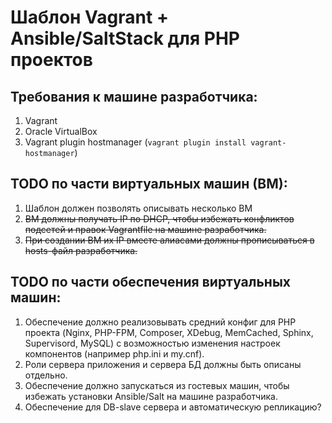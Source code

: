 # Шаблон Vagrant + Ansible/SaltStack для PHP проектов

## Требования к машине разработчика:
1. Vagrant
1. Oracle VirtualBox
1. Vagrant plugin hostmanager (`vagrant plugin install vagrant-hostmanager`)

## TODO по части виртуальных машин (ВМ):
1. Шаблон должен позволять описывать несколько ВМ
1. ~~ВМ должны получать IP по DHCP, чтобы избежать конфликтов подсетей и правок Vagrantfile на машине разработчика.~~ 
1. ~~При создании ВМ их IP вместе алиасами должны прописываться в hosts-файл разработчика.~~

## TODO по части обеспечения виртуальных машин:
1. Обеспечение должно реализовывать средний конфиг для PHP проекта (Nginx, PHP-FPM, Composer, XDebug, MemCached, Sphinx, Supervisord, MySQL) с возможностью изменения настроек компонентов (например php.ini и my.cnf).
1. Роли сервера приложения и сервера БД должны быть описаны отдельно.
1. Обеспечение должно запускаться из гостевых машин, чтобы избежать установки Ansible/Salt на машине разработчика.
1. Обеспечение для DB-slave сервера и автоматическую репликацию?
